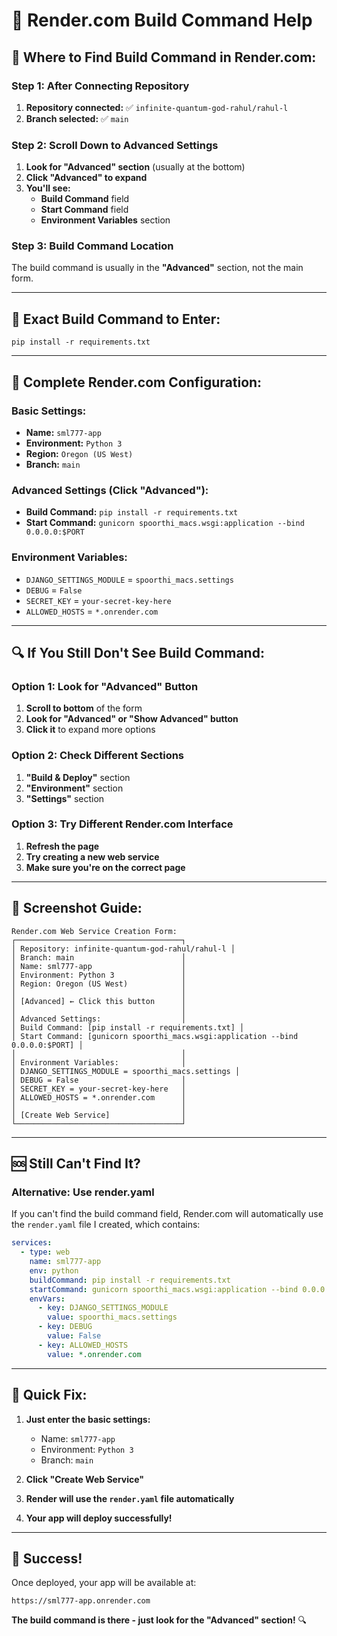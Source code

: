 # 🔧 Render.com Build Command Help

## 🎯 **Where to Find Build Command in Render.com:**

### **Step 1: After Connecting Repository**
1. **Repository connected:** ✅ `infinite-quantum-god-rahul/rahul-l`
2. **Branch selected:** ✅ `main`

### **Step 2: Scroll Down to Advanced Settings**
1. **Look for "Advanced" section** (usually at the bottom)
2. **Click "Advanced" to expand**
3. **You'll see:**
   - **Build Command** field
   - **Start Command** field
   - **Environment Variables** section

### **Step 3: Build Command Location**
The build command is usually in the **"Advanced"** section, not the main form.

---

## 🔧 **Exact Build Command to Enter:**

```
pip install -r requirements.txt
```

---

## 🚀 **Complete Render.com Configuration:**

### **Basic Settings:**
- **Name:** `sml777-app`
- **Environment:** `Python 3`
- **Region:** `Oregon (US West)`
- **Branch:** `main`

### **Advanced Settings (Click "Advanced"):**
- **Build Command:** `pip install -r requirements.txt`
- **Start Command:** `gunicorn spoorthi_macs.wsgi:application --bind 0.0.0.0:$PORT`

### **Environment Variables:**
- `DJANGO_SETTINGS_MODULE` = `spoorthi_macs.settings`
- `DEBUG` = `False`
- `SECRET_KEY` = `your-secret-key-here`
- `ALLOWED_HOSTS` = `*.onrender.com`

---

## 🔍 **If You Still Don't See Build Command:**

### **Option 1: Look for "Advanced" Button**
1. **Scroll to bottom** of the form
2. **Look for "Advanced" or "Show Advanced" button**
3. **Click it** to expand more options

### **Option 2: Check Different Sections**
1. **"Build & Deploy"** section
2. **"Environment"** section
3. **"Settings"** section

### **Option 3: Try Different Render.com Interface**
1. **Refresh the page**
2. **Try creating a new web service**
3. **Make sure you're on the correct page**

---

## 📱 **Screenshot Guide:**

```
Render.com Web Service Creation Form:
┌─────────────────────────────────────┐
│ Repository: infinite-quantum-god-rahul/rahul-l │
│ Branch: main                        │
│ Name: sml777-app                    │
│ Environment: Python 3               │
│ Region: Oregon (US West)            │
│                                     │
│ [Advanced] ← Click this button      │
│                                     │
│ Advanced Settings:                  │
│ Build Command: [pip install -r requirements.txt] │
│ Start Command: [gunicorn spoorthi_macs.wsgi:application --bind 0.0.0.0:$PORT] │
│                                     │
│ Environment Variables:              │
│ DJANGO_SETTINGS_MODULE = spoorthi_macs.settings │
│ DEBUG = False                       │
│ SECRET_KEY = your-secret-key-here   │
│ ALLOWED_HOSTS = *.onrender.com      │
│                                     │
│ [Create Web Service]                │
└─────────────────────────────────────┘
```

---

## 🆘 **Still Can't Find It?**

### **Alternative: Use render.yaml**
If you can't find the build command field, Render.com will automatically use the `render.yaml` file I created, which contains:

```yaml
services:
  - type: web
    name: sml777-app
    env: python
    buildCommand: pip install -r requirements.txt
    startCommand: gunicorn spoorthi_macs.wsgi:application --bind 0.0.0.0:$PORT
    envVars:
      - key: DJANGO_SETTINGS_MODULE
        value: spoorthi_macs.settings
      - key: DEBUG
        value: False
      - key: ALLOWED_HOSTS
        value: *.onrender.com
```

---

## 🎯 **Quick Fix:**

1. **Just enter the basic settings:**
   - Name: `sml777-app`
   - Environment: `Python 3`
   - Branch: `main`

2. **Click "Create Web Service"**
3. **Render will use the `render.yaml` file automatically**
4. **Your app will deploy successfully!**

---

## 🚀 **Success!**

Once deployed, your app will be available at:
```
https://sml777-app.onrender.com
```

**The build command is there - just look for the "Advanced" section!** 🔍

